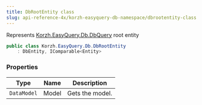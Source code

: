 ```yaml
---
title: DbRootEntity class
slug: api-reference-4x/korzh-easyquery-db-namespace/dbrootentity-class
---
```


Represents [Korzh.EasyQuery.Db.DbQuery](//easyquery/docs/api-reference-4x/korzh-easyquery-db-namespace/dbquery-class) root entity
```csharp
public class Korzh.EasyQuery.Db.DbRootEntity
    : DbEntity, IComparable<Entity>

```

### Properties

| Type | Name | Description | 
| --- | --- | --- | 
| `DataModel` | Model | Gets the model. |